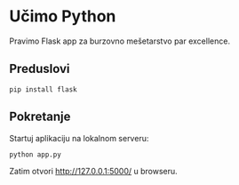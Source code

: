 # Učimo Python

Pravimo Flask app za burzovno mešetarstvo par excellence.

## Preduslovi

```
pip install flask
```

## Pokretanje

Startuj aplikaciju na lokalnom serveru:

```
python app.py
```

Zatim otvori http://127.0.0.1:5000/ u browseru.
